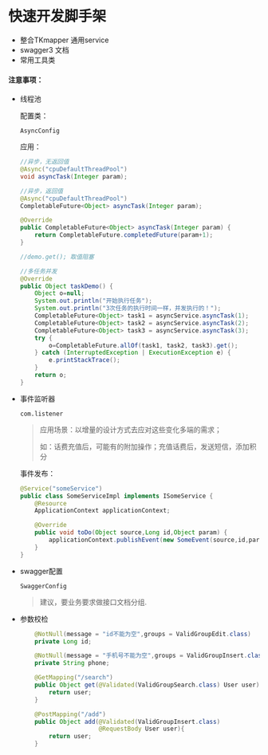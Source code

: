 # 快速开发脚手架

- 整合TKmapper 通用service
- swagger3 文档
- 常用工具类

#### 注意事项：

- 线程池

  配置类：

  ```
  AsyncConfig
  ```

  应用：

  ```java
  //异步，无返回值
  @Async("cpuDefaultThreadPool")
  void asyncTask(Integer param);
  ```

  ```java
  //异步，返回值
  @Async("cpuDefaultThreadPool")
  CompletableFuture<Object> asyncTask(Integer param);
  
  @Override
  public CompletableFuture<Object> asyncTask(Integer param) {
      return CompletableFuture.completedFuture(param+1);
  }
  
  //demo.get(); 取值阻塞
  
  //多任务并发
  @Override
  public Object taskDemo() {
      Object o=null;
      System.out.println("开始执行任务");
      System.out.println("3次任务的执行时间一样，并发执行的！");
      CompletableFuture<Object> task1 = asyncService.asyncTask(1);
      CompletableFuture<Object> task2 = asyncService.asyncTask(2);
      CompletableFuture<Object> task3 = asyncService.asyncTask(3);
      try {
          o=CompletableFuture.allOf(task1, task2, task3).get();
      } catch (InterruptedException | ExecutionException e) {
          e.printStackTrace();
      }
      return o;
  }
  ```

- 事件监听器

  `com.listener`

  > 应用场景：以增量的设计方式去应对这些变化多端的需求；
  >
  > 如：话费充值后，可能有的附加操作；充值话费后，发送短信，添加积分

  事件发布：

  ```java
  @Service("someService")
  public class SomeServiceImpl implements ISomeService {
      @Resource
      ApplicationContext applicationContext;
  
      @Override
      public void toDo(Object source,Long id,Object param) {
          applicationContext.publishEvent(new SomeEvent(source,id,param));
      }
  }
  ```

- swagger配置

  `SwaggerConfig`

  > 建议，要业务要求做接口文档分组.

- 参数校检

  ```java
      @NotNull(message = "id不能为空",groups = ValidGroupEdit.class)
      private Long id;
  
      @NotNull(message = "手机号不能为空",groups = ValidGroupInsert.class)
      private String phone;
  ```

  

  ```java
      @GetMapping("/search")
      public Object get(@Validated(ValidGroupSearch.class) User user){
          return user;
      }
  
      @PostMapping("/add")
      public Object add(@Validated(ValidGroupInsert.class) 
                        @RequestBody User user){
          return user;
      }
  ```

  



